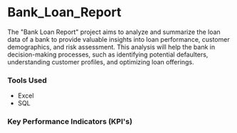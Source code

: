 # Bank_Loan_Report
The "Bank Loan Report" project aims to analyze and summarize the loan data of a bank to provide valuable insights into loan performance, customer demographics, and risk assessment. This analysis will help the bank in decision-making processes, such as identifying potential defaulters, understanding customer profiles, and optimizing loan offerings.

### Tools Used
- Excel
- SQL
### Key Performance Indicators (KPI's)

